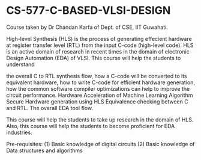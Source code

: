 # CS-577-C-BASED-VLSI-DESIGN
Course taken by Dr Chandan Karfa of Dept. of CSE, IIT Guwahati.

High-level Synthesis (HLS) is the process of generating effecient hardware at register transfer level (RTL) from the input C-code (high-level code). HLS is an active domain of research in recent times in the domain of electronic Design Automation (EDA) of VLSI. This course will help the students to understand

the overall C to RTL synthesis flow,
how a C-code will be converted to its equivalent hardware,
how to write C-code for efficient hardware generation,
how the common software compiler optimizations can help to improve the circuit performance.
Hardware Acceleration of Machine Learning Algorithm
Secure Hardware generation using HLS
Equivalence checking between C and RTL.
The overall EDA tool flow.

This course will help the students to take up research in the domain of HLS. Also, this course will help the students to become proficient for EDA industries.

Pre-requisites: (1) Basic knowledge of digital circuits (2) Basic knowledge of Data structures and algorithms



